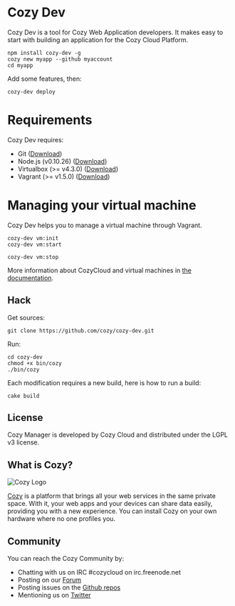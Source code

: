 # Cozy Dev

Cozy Dev is a tool for Cozy Web Application developers. It makes easy to
start with building an application for the Cozy Cloud Platform.

    npm install cozy-dev -g
    cozy new myapp --github myaccount
    cd myapp

Add some features, then:

    cozy-dev deploy

# Requirements

Cozy Dev requires:

* Git ([Download](http://git-scm.com/book/en/Getting-Started-Installing-Git))
* Node.js (v0.10.26) ([Download](http://blog.nodejs.org/2014/02/18/node-v0-10-26-stable/))
* Virtualbox (>= v4.3.0) ([Download](https://www.virtualbox.org/wiki/Downloads))
* Vagrant (>= v1.5.0) ([Download](http://www.vagrantup.com/downloads.html))

# Managing your virtual machine

Cozy Dev helps you to manage a virtual machine through Vagrant.

```
cozy-dev vm:init
cozy-dev vm:start

cozy-dev vm:stop
```

More information about CozyCloud and virtual machines in [the documentation](http://cozy.io/hack/getting-started/setup-environment.html#for-applications-that-take-advantage-of-the-data-system).

## Hack

Get sources:

    git clone https://github.com/cozy/cozy-dev.git

Run:

    cd cozy-dev
    chmod +x bin/cozy
    ./bin/cozy

Each modification requires a new build, here is how to run a build:

    cake build


## License

Cozy Manager is developed by Cozy Cloud and distributed under the LGPL v3 license.

## What is Cozy?

![Cozy Logo](https://raw.github.com/cozy/cozy-setup/gh-pages/assets/images/happycloud.png)

[Cozy](http://cozy.io) is a platform that brings all your web services in the
same private space.  With it, your web apps and your devices can share data
easily, providing you with a new experience. You can install Cozy on your own
hardware where no one profiles you.

## Community

You can reach the Cozy Community by:

* Chatting with us on IRC #cozycloud on irc.freenode.net
* Posting on our [Forum](https://forum.cozy.io)
* Posting issues on the [Github repos](https://github.com/cozy/)
* Mentioning us on [Twitter](http://twitter.com/mycozycloud)
